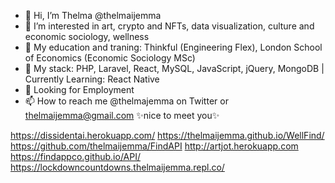 - 👋 Hi, I’m Thelma @thelmaijemma
- 👀 I’m interested in art, crypto and NFTs, data visualization, culture and economic sociology, wellness
- 🌱 My education and traning: Thinkful (Engineering Flex), London School of Economics (Economic Sociology MSc) 
- 🌱 My stack: PHP, Laravel, React, MySQL, JavaScript, jQuery, MongoDB | Currently Learning: React Native
- 💞️ Looking for Employment
- 📫 How to reach me @thelmajemma on Twitter or thelmaijemma@gmail.com
 ✨nice to meet you✨

https://dissidentai.herokuapp.com/
https://thelmaijemma.github.io/WellFind/
https://github.com/thelmaijemma/FindAPI
http://artjot.herokuapp.com
https://findappco.github.io/API/
https://lockdowncountdowns.thelmaijemma.repl.co/
